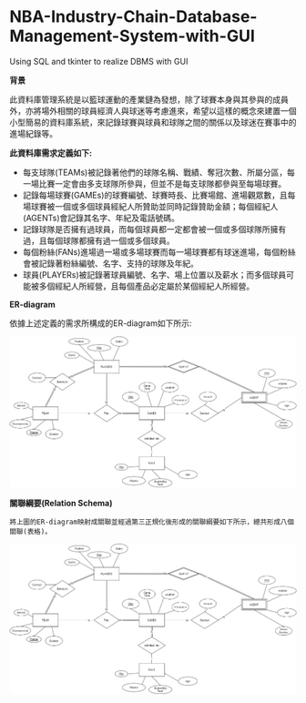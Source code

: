 # NBA-Industry-Chain-Database-Management-System-with-GUI
Using SQL and tkinter to realize DBMS with GUI 


**背景**

此資料庫管理系統是以籃球運動的產業鏈為發想，除了球賽本身與其參與的成員外，亦將場外相關的球員經濟人與球迷等考慮進來，希望以這樣的概念來建置一個小型簡易的資料庫系統，來記錄球賽與球員和球隊之間的關係以及球迷在賽事中的進場紀錄等。


**此資料庫需求定義如下:**
- 每支球隊(TEAMs)被記錄著他們的球隊名稱、戰績、奪冠次數、所屬分區，每一場比賽一定會由多支球隊所參與，但並不是每支球隊都參與至每場球賽。
- 記錄每場球賽(GAMEs)的球賽編號、球賽時長、比賽場館、進場觀眾數，且每場球賽被一個或多個球員經紀人所贊助並同時記錄贊助金額；每個經紀人(AGENTs)會記錄其名字、年紀及電話號碼。
- 記錄球隊是否擁有過球員，而每個球員都一定都會被一個或多個球隊所擁有過，且每個球隊都擁有過一個或多個球員。
- 每個粉絲(FANs)進場過一場或多場球賽而每一場球賽都有球迷進場，每個粉絲會被記錄著粉絲編號、名字、支持的球隊及年紀。
- 球員(PLAYERs)被記錄著球員編號、名字、場上位置以及薪水；而多個球員可能被多個經紀人所經營，且每個產品必定屬於某個經紀人所經營。

**ER-diagram**

依據上述定義的需求所構成的ER-diagram如下所示:

![This is an image](https://github.com/Jacky12Cheng/NBA-Industry-Chain-Database-Management-System-with-GUI/blob/main/ER-diagram.png)

**關聯綱要(Relation Schema)**

	將上圖的ER-diagram映射成關聯並經過第三正規化後形成的關聯綱要如下所示，總共形成八個關聯(表格)。
  
![This is an image](https://github.com/Jacky12Cheng/NBA-Industry-Chain-Database-Management-System-with-GUI/blob/main/ER-diagram.png)
